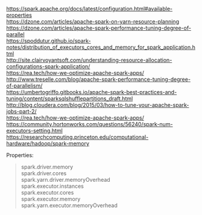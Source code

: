 https://spark.apache.org/docs/latest/configuration.html#available-properties  
https://dzone.com/articles/apache-spark-on-yarn-resource-planning  
https://dzone.com/articles/apache-spark-performance-tuning-degree-of-parallel  
https://spoddutur.github.io/spark-notes/distribution_of_executors_cores_and_memory_for_spark_application.html  
http://site.clairvoyantsoft.com/understanding-resource-allocation-configurations-spark-application/  
https://rea.tech/how-we-optimize-apache-spark-apps/  
http://www.treselle.com/blog/apache-spark-performance-tuning-degree-of-parallelism/  
https://umbertogriffo.gitbooks.io/apache-spark-best-practices-and-tuning/content/sparksqlshufflepartitions_draft.html  
http://blog.cloudera.com/blog/2015/03/how-to-tune-your-apache-spark-jobs-part-2/  
https://rea.tech/how-we-optimize-apache-spark-apps/  
https://community.hortonworks.com/questions/56240/spark-num-executors-setting.html  
https://researchcomputing.princeton.edu/computational-hardware/hadoop/spark-memory  


Properties:  
> spark.driver.memory  
> spark.driver.cores  
> spark.yarn.driver.memoryOverhead  
> spark.executor.instances  
> spark.executor.cores  
> spark.executor.memory  
> spark.yarn.executor.memoryOverhead  
